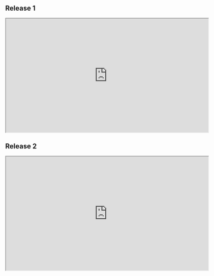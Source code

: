 

## Release 1

<iframe width="640" height="360"
src="https://www.youtube.com/embed/_LGd4A-0los" allowfullscreen>
</iframe> 

## Release 2

<iframe width="640" height="360"
src="https://www.youtube.com/embed/yQz3t32tj54" allowfullscreen>
</iframe> 